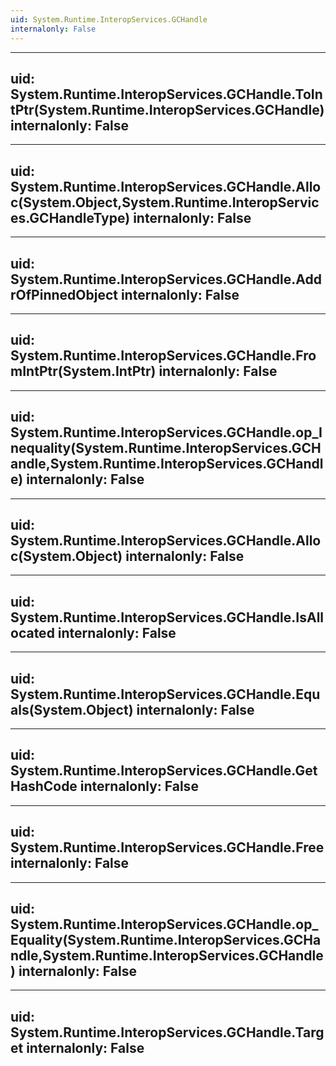 ```yaml
---
uid: System.Runtime.InteropServices.GCHandle
internalonly: False
---
```


---
uid: System.Runtime.InteropServices.GCHandle.ToIntPtr(System.Runtime.InteropServices.GCHandle)
internalonly: False
---

---
uid: System.Runtime.InteropServices.GCHandle.Alloc(System.Object,System.Runtime.InteropServices.GCHandleType)
internalonly: False
---

---
uid: System.Runtime.InteropServices.GCHandle.AddrOfPinnedObject
internalonly: False
---

---
uid: System.Runtime.InteropServices.GCHandle.FromIntPtr(System.IntPtr)
internalonly: False
---

---
uid: System.Runtime.InteropServices.GCHandle.op_Inequality(System.Runtime.InteropServices.GCHandle,System.Runtime.InteropServices.GCHandle)
internalonly: False
---

---
uid: System.Runtime.InteropServices.GCHandle.Alloc(System.Object)
internalonly: False
---

---
uid: System.Runtime.InteropServices.GCHandle.IsAllocated
internalonly: False
---

---
uid: System.Runtime.InteropServices.GCHandle.Equals(System.Object)
internalonly: False
---

---
uid: System.Runtime.InteropServices.GCHandle.GetHashCode
internalonly: False
---

---
uid: System.Runtime.InteropServices.GCHandle.Free
internalonly: False
---

---
uid: System.Runtime.InteropServices.GCHandle.op_Equality(System.Runtime.InteropServices.GCHandle,System.Runtime.InteropServices.GCHandle)
internalonly: False
---

---
uid: System.Runtime.InteropServices.GCHandle.Target
internalonly: False
---
